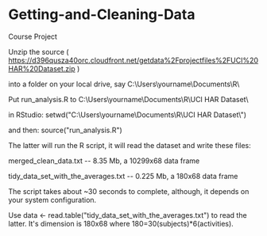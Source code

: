 Getting-and-Cleaning-Data
=========================

Course Project


Unzip the source ( https://d396qusza40orc.cloudfront.net/getdata%2Fprojectfiles%2FUCI%20HAR%20Dataset.zip )

into a folder on your local drive, say C:\Users\yourname\Documents\R\

Put run_analysis.R to C:\Users\yourname\Documents\R\UCI HAR Dataset\

in RStudio: setwd("C:\\Users\\yourname\\Documents\\R\\UCI HAR Dataset\\")

and then: source("run_analysis.R")

The latter will run the R script, it will read the dataset and write these files:

merged_clean_data.txt -- 8.35 Mb, a 10299x68 data frame

tidy_data_set_with_the_averages.txt -- 0.225 Mb, a 180x68 data frame

The script takes about ~30 seconds to complete, although, it depends on your system configuration.

Use data <- read.table("tidy_data_set_with_the_averages.txt") to read the latter. It's dimension is 180x68 where 180=30(subjects)*6(activities). 

